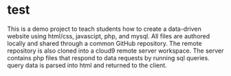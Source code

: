 # test
This is a demo project to teach students how to create a data-driven website using html/css, javascipt, php, and mysql. 
All files are authored locally and shared through a common GitHub repository. 
The remote repository is also cloned into a cloud9 remote server workspace. 
The server contains php files that respond to data requests by running sql queries. 
query data is parsed into html and returned to the client. 
